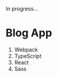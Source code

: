 In progress...

# Blog App

<ol>
  <li>Webpack</li>
  <li>TypeScript</li>
  <li>React</li>
  <li>Sass</li>
</ol>
